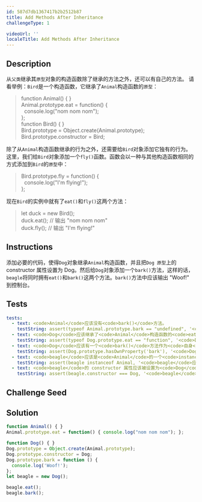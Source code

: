 ```yaml
---
id: 587d7db1367417b2b2512b87
title: Add Methods After Inheritance
challengeType: 1

videoUrl: ''
localeTitle: Add Methods After Inheritance
---
```


## Description
<section id='description'>
从<code>父类</code>继承其<code>原型</code>对象的构造函数除了继承的方法之外，还可以有自己的方法。
请看举例：<code>Bird</code>是一个构造函数，它继承了<code>Animal</code>构造函数的<code>原型</code>：
<blockquote>function Animal() { }<br>Animal.prototype.eat = function() {<br>&nbsp;&nbsp;console.log("nom nom nom");<br>};<br>function Bird() { }<br>Bird.prototype = Object.create(Animal.prototype);<br>Bird.prototype.constructor = Bird;</blockquote>
除了从<code>Animal</code>构造函数继承的行为之外，还需要给<code>Bird</code>对象添加它独有的行为。这里，我们给<code>Bird</code>对象添加一个<code>fly()</code>函数。函数会以一种与其他构造函数相同的方式添加到<code>Bird</code>的<code>原型</code>中：
<blockquote>Bird.prototype.fly = function() {<br>&nbsp;&nbsp;console.log("I'm flying!");<br>};</blockquote>
现在<code>Bird</code>的实例中就有了<code>eat()</code>和<code>fly()</code>这两个方法：
<blockquote>let duck = new Bird();<br>duck.eat(); // 输出 "nom nom nom"<br>duck.fly(); // 输出 "I'm flying!"</blockquote>
</section>

## Instructions
<section id='instructions'>
添加必要的代码，使得<code>Dog</code>对象继承<code>Animal</code>构造函数，并且把<code>Dog 原型</code>上的 constructor 属性设置为 Dog。然后给<code>Dog</code>对象添加一个<code>bark()</code>方法，这样的话，<code>beagle</code>将同时拥有<code>eat()</code>和<code>bark()</code>这两个方法。<code>bark()</code>方法中应该输出 "Woof!" 到控制台。
</section>

## Tests
<section id='tests'>

```yml
tests:
  - text: <code>Animal</code>应该没有<code>bark()</code>方法。
    testString: assert(typeof Animal.prototype.bark == "undefined", '<code>Animal</code>应该没有<code>bark()</code>方法。');
  - text: <code>Dog</code>应该继承了<code>Animal</code>构造函数的<code>eat()</code>方法。
    testString: assert(typeof Dog.prototype.eat == "function", '<code>Dog</code>应该继承了<code>Animal</code>构造函数的<code>eat()</code>方法。');
  - text: <code>Dog</code>应该有一个<code>bark()</code>方法作为<code>自身</code>属性。
    testString: assert(Dog.prototype.hasOwnProperty('bark'), '<code>Dog</code>应该有一个<code>bark()</code>方法作为<code>自身</code>属性。');
  - text: <code>beagle</code>应该是<code>Animal</code>的一个<code>instanceof</code>。
    testString: assert(beagle instanceof Animal, '<code>beagle</code>应该是<code>Animal</code>的一个<code>instanceof</code>。');
  - text: <code>beagle</code>的 constructor 属性应该被设置为<code>Dog</code>。
    testString: assert(beagle.constructor === Dog, '<code>beagle</code>的 constructor 属性应该被设置为<code>Dog</code>。');

```

</section>

## Challenge Seed
<section id='challengeSeed'>















</section>

## Solution
<section id='solution'>

```js
function Animal() { }
Animal.prototype.eat = function() { console.log("nom nom nom"); };

function Dog() { }
Dog.prototype = Object.create(Animal.prototype);
Dog.prototype.constructor = Dog;
Dog.prototype.bark = function () {
  console.log('Woof!');
};
let beagle = new Dog();

beagle.eat();
beagle.bark();
```

</section>
              